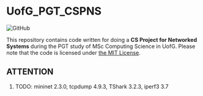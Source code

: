 # UofG_PGT_CSPNS

![GitHub](https://img.shields.io/github/license/ArvinZJC/UofG_PGT_CSPNS)

This repository contains code written for doing a **CS Project for Networked Systems** during the PGT study of MSc Computing Science in UofG. Please note that the code is licensed under [the MIT License](./LICENSE).

## ATTENTION

1. TODO: mininet 2.3.0, tcpdump 4.9.3, TShark 3.2.3, iperf3 3.7
